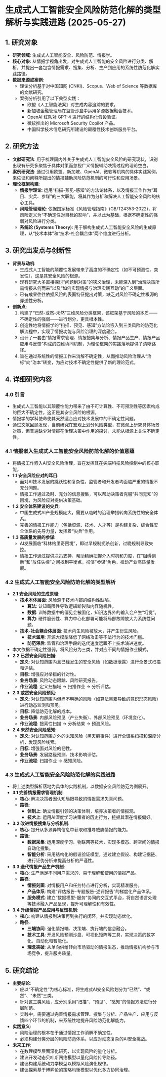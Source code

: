  # 生成式人工智能安全风险防范化解的类型解析与实践进路 (2025-05-27)

## 1. 研究对象
- **研究领域**: 生成式人工智能安全、风险防范、情报学。
- **核心对象**: 从情报学视角出发，对生成式人工智能的安全风险进行分类、解析，并提出一套包含情报需求、搜集、分析、生产到应用的系统性防范化解实践路径。
- **数据来源或案例**:
    - 理论分析基于对中国知网 (CNKI)、Scopus、Web of Science 等数据库的文献研究。
    - 案例分析引用了以下典型实践：
        - 欧盟《人工智能法案》对生成内容追踪的要求。
        - 新加坡金融管理局在监管沙盒中运用多源数据融合技术。
        - OpenAI 红队对 GPT-4 进行的结构化假设验证。
        - 微软推出的 Microsoft Security Copilot 产品。
        - 中国科学技术信息研究所建设的颠覆性技术创新服务平台。

## 2. 研究方法
- **文献研究法**: 用于梳理国内外关于生成式人工智能安全风险的研究现状，识别出现有研究多聚焦于具体对策而忽视广义情报辅助决策过程的理论空白。
- **案例研究法**: 通过引用欧盟、新加坡、OpenAI、微软等机构的具体实践案例，来佐证和阐释所提出的情报辅助风险防范机制的可行性和应用场景。
- **理论框架构建**:
    - **情报学理论**: 运用“扫描-预见-感知”的方法论体系，以及情报工作作为“耳目、尖兵、参谋”的三大职能，将其作为分析和解决人工智能安全风险的核心工具。
    - **风险管理理论**: 依据国家标准《风险管理指南》(GB/T24353-2022)，将风险定义为“不确定性对目标的影响”，并以此为基础，根据不确定性的强弱对风险进行分类。
    - **系统论 (Systems Theory)**: 用于解构生成式人工智能安全风险的生成原理，从“技术本体”和“技术-社会耦合体”两个维度进行分析。

## 3. 研究出发点与创新性
- **背景与动机**:
    - 生成式人工智能的颠覆性发展带来了高度的不确定性（如不可预测性、突发性），这是其安全风险的根源。
    - 现有研究大多直接探讨“问题到对策”的狭义治理，未能深入到“治理决策所需情报从何而来”以及“如何实现情报与治理实践互动”的广义层面。
    - 已有成果往往依据风险的表面特征提出对策，缺乏对风险不确定性根源的穿透性分析。
- **创新点**:
    1.  构建了“已然-或然-未然”三维风险分类框架，该框架基于风险的本质——不确定性的强弱——进行划分，更具根本性。
    2.  创造性地将情报学的“扫描、预见、感知”方法论嵌入到三类风险的防范化解流程中，实现了情报功能与风险治理的深度融合。
    3.  设计了一套由“情报需求管理、情报搜集与分析、情报产品生产、情报产品应用与反馈”构成的四维协同机制，为理论框架的实践落地提供了清晰路径。
    4.  旨在通过系统性的情报工作来消解不确定性，从而推动风险治理从“治标”向“治本”转变，为应对技术不确定性提供了新的理论范式。

## 4. 详细研究内容
### 4.0 引言
- 生成式人工智能以其颠覆性能力带来了由不可计算性、不可预测性等因素构成的巨大不确定性，这正是其安全风险的根源。
- 情报学的学科使命使其天然适合应对技术发展中的不确定性问题。
- 通过文献回顾发现，当前研究在宏观上划分风险类型，在微观上研究具体场景对策，但普遍缺少对情报在治理决策中作用的探讨，未能从根源上关注不确定性。

### 4.1 情报嵌入生成式人工智能安全风险防范化解的价值意蕴
- 将情报工作嵌入AI安全风险治理，旨在发挥其在尖端科技风险控制中的核心职能。
- **1.1 安全风险应对的耳目**:
    - 面对AI技术发展的跳跃性和复杂性，监管者和开发者均面临严重的情报不充分问题。
    - 情报工作通过及时、充分的信息搜集，可以帮助决策者克服“共同无知”的困境，为风险应对提供决策基础。
- **1.2 安全体系建设的尖兵**:
    - 中国生成式AI产业规模庞大，需要从临时的治理举措转向系统性的安全体系。
    - 完善的情报工作能力（包括资源、技术、人才等）是构建复杂、综合性安全体系的先导力量，发挥着“尖兵”作用。
- **1.3 高质量发展的参谋**:
    - AI发展面临“科林格里奇困境”，即过早规制扼杀创新，过晚规制导致失控。
    - 情报工作通过提供决策支持，帮助精确把握介入时机和力度，在“阻碍创新”和“放任失控”之间找到平衡点，扮演“参谋”角色，推动产业高质量发展。

### 4.2 生成式人工智能安全风险防范化解的类型解析
- **2.1 安全风险的生成原理**:
    - **技术本体层面**: 风险源于技术内部的结构性缺陷。
        - **算法**: 认知局限性导致逻辑断裂和内容随机性。
        - **数据**: 训练数据中的偏见会被固化，知识边界外的输入会产生“幻觉”。
        - **算力**: 硬件脆弱性、算力中心化部署可能将局部故障放大为系统性问题。
    - **技术-社会耦合体层面**: 技术内生风险被放大，并产生衍生风险。
        - **技术滥用**: 开源大模型降低了网络攻击等不法行为的技术门槛。
        - **防范滞后**: 监管和治理手段的迭代速度远跟不上技术演进速度。
- 本文依据不确定性强弱，将风险分为三类，并对应不同的情报作业模式。
- **2.2 已然安全风险扫描**:
    - **定义**: 对认知范围内且已经发生的安全风险（如数据泄露）进行全景式扫描和评估。
    - **目标**: 增强应对举措的针对性。
    - **业务场景**: 风险动态跟踪、风险研究报告。
    - **作业流程**: 定义扫描域 → 扫描作业 → 分析评估。
- **2.3 或然安全风险预见**:
    - **定义**: 对认知范围内但尚不明确的风险（如算法黑箱导致的意识形态风险）进行动态监测和预见。
    - **目标**: 降低防范化解的成本。
    - **业务场景**: 内部风险预见（产业失衡）、外部风险预见（环境变化）。
    - **作业流程**: 搜索性扫描 → 分析结果 → 预测风险。
- **2.4 未然安全风险感知**:
    - **定义**: 对认知范围之外的未知风险（黑天鹅事件）进行全谱系扫描和深度分析，发现风险线索。
    - **目标**: 增强面对风险的韧性。
    - **业务场景**: 发展路径预测、技术影响评估。
    - **作业流程**: 扫描作业 → 感知风险。

### 4.3 生成式人工智能安全风险防范化解的实践进路
- 将上述类型解析落地为具体的实践机制，以数据安全风险防范为例展开。
- **3.1 完善情报需求管理机制**:
    - **核心**: 解决决策者因认知局限导致的情报需求失真问题。
    - **路径**:
        - **体制上**: 确立情报引领的决策体制，培养决策者的情报观。
        - **技术上**: 运用AI深度学习决策者的历史行为，挖掘其潜在情报偏好。
- **3.2 改进情报搜集与分析机制**:
    - **核心**: 提升从多源异构信息中获取和推导威胁情报的能力。
    - **路径**:
        - **数据采集**: 运用深度学习、物联网等技术，实现多模态、跨空间的情报自动化搜集。
        - **智能分析**: 采用结构化的假设验证模型，通过建立假设、构建证据链、进行证伪分析来提高分析的严谨性。
- **3.3 迭代情报产品生产机制**:
    - **核心**: 生产满足不同用户需求的、易于理解和使用的情报产品。
    - **路径**:
        - **情报刻画**: 对情报用户和任务特点进行分析，实现精准服务。
        - **产品体系**: 构建“评估报告-专题报告-述评报告”的梯度化产品体系。
        - **服务模式**: 建立“数据模型-服务”协同的交互式平台，将自然语言处理等技术融入产品呈现，提升可理解性和有效性。
- **3.4 升级情报产品应用与反馈机制**:
    - **核心**: 构建从情报到决策再到执行的闭环，并实现动态优化。
    - **路径**:
        - **三端协同**: 强化情报端、决策端、执行端的信息融合。
        - **技术工具**: 开发风险预测沙盘、可视化矩阵等工具，实现决策的数字化、自动化和智能化。
        - **理念突破**: 从单向供给转向市场驱动的情报生态，推动情报机构参与市场竞争，提升服务质量。

## 5. 研究结论
- **主要结论**:
    - 应以“不确定性”为核心标准，将生成式AI安全风险划分为“已然”、“或然”、“未然”三类。
    - 针对这三类风险，应分别采用“扫描”、“预见”、“感知”的情报方法进行分层防范。
    - 实践中，需要通过完善情报需求管理、搜集与分析、产品生产、应用与反馈四个环节的机制，来系统性地提升风险防范化解能力。
- **实践意义**:
    - 风险治理的根本在于通过情报工作消解不确定性。
    - 必须构建分类分层的风险防范体系，以应对动态复杂的AI安全挑战。
- **未来工作**:
    - 在数理模型层面深化研究，以实现风险的量化分析。
    - 建议开发动态贝叶斯网络模型以量化风险传导路径。
    - 建议构建系统动力学模型以模拟风险演化规律。
    - 建议探索基于博弈论的策略均衡模型以优化多方协同治理。